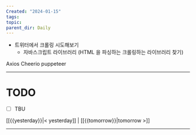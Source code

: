 ```yaml
---
Created: "2024-01-15"
tags: 
topic: 
parent_dir: Daily
---
```

- 트위터에서 크롤링 시도해보기
	- 자바스크립트 라이브러리 (HTML 을 파싱하는 크롤링하는 라이브러리 찾기)

Axios Cheerio
puppeteer

----
# TODO
- [ ] TBU 
  
[[{{yesterday}}|< yesterday]] | [[{{tomorrow}}|tomorrow >]]  
  
---  
